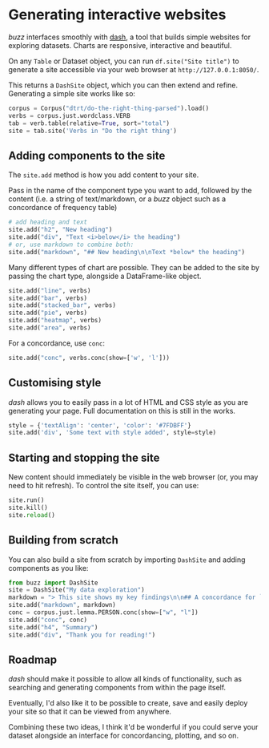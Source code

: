 # Generating interactive websites

*buzz* interfaces smoothly with [dash](https://dash.plot.ly), a tool that builds simple websites for exploring datasets. Charts are responsive, interactive and beautiful.

On any `Table` or Dataset object, you can run `df.site("Site title")` to generate a site accessible via your web browser at `http://127.0.0.1:8050/`.

This returns a `DashSite` object, which you can then extend and refine. Generating a simple site works like so:

```python
corpus = Corpus("dtrt/do-the-right-thing-parsed").load()
verbs = corpus.just.wordclass.VERB
tab = verb.table(relative=True, sort="total")
site = tab.site('Verbs in "Do the right thing')
```

## Adding components to the site

The `site.add` method is how you add content to your site.

Pass in the name of the component type you want to add, followed by the content (i.e. a string of text/markdown, or a *buzz* object such as a concordance of frequency table)

```python
# add heading and text
site.add("h2", "New heading")
site.add("div", "Text <i>below</i> the heading")
# or, use markdown to combine both:
site.add("markdown", "## New heading\n\nText *below* the heading")
```

Many different types of chart are possible. They can be added to the site by passing the chart type, alongside a DataFrame-like object.

```python
site.add("line", verbs)
site.add("bar", verbs)
site.add("stacked_bar", verbs)
site.add("pie", verbs)
site.add("heatmap", verbs)
site.add("area", verbs)
```

For a concordance, use `conc`:

```python
site.add("conc", verbs.conc(show=['w', 'l']))
```

## Customising style

*dash* allows you to easily pass in a lot of HTML and CSS style as you are generating your page. Full documentation on this is still in the works.

```python
style = {'textAlign': 'center', 'color': '#7FDBFF'}
site.add('div', 'Some text with style added', style=style)
```

## Starting and stopping the site

New content should immediately be visible in the web browser (or, you may need to hit refresh). To control the site itself, you can use:

```python
site.run()
site.kill()
site.reload()
```

## Building from scratch

You can also build a site from scratch by importing `DashSite` and adding components as you like:

```python
from buzz import DashSite
site = DashSite("My data exploration")
markdown = "> This site shows my key findings\n\n## A concordance for `person`:"
site.add("markdown", markdown)
conc = corpus.just.lemma.PERSON.conc(show=["w", "l"])
site.add("conc", conc)
site.add("h4", "Summary")
site.add("div", "Thank you for reading!")
```

## Roadmap

*dash* should make it possible to allow all kinds of functionality, such as searching and generating components from within the page itself.

Eventually, I'd also like it to be possible to create, save and easily deploy your site so that it can be viewed from anywhere.

Combining these two ideas, I think it'd be wonderful if you could serve your dataset alongside an interface for concordancing, plotting, and so on.


